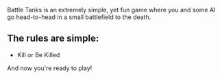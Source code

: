 Battle Tanks is an extremely simple, yet fun game where you and some AI go head-to-head in a small battlefield to the death.

## The rules are simple:
  * Kill or Be Killed
  
And now you're ready to play!
